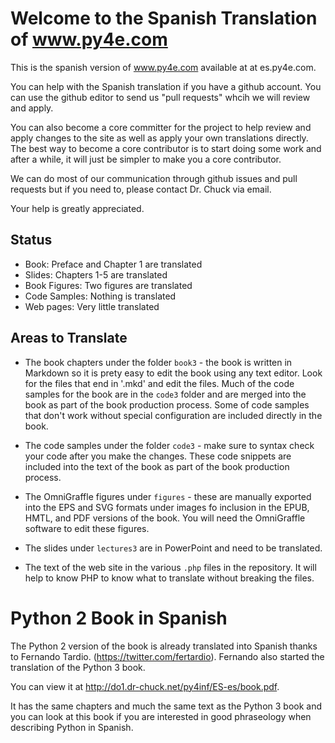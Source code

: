 
Welcome to the Spanish Translation of www.py4e.com
==================================================

This is the spanish version of www.py4e.com available at
at es.py4e.com.

You can help with the Spanish translation if you have a github
account.  You can use the github editor to send us "pull requests"
whcih we will review and apply.

You can also become a core committer for the project to help review
and apply changes to the site as well as apply your own translations
directly.  The best way to become a core contributor is to start
doing some work and after a while, it will just be simpler to make you
a core contributor.

We can do most of our communication through github issues and pull requests
but if you need to, please contact Dr. Chuck via email.

Your help is greatly appreciated.

Status
------

* Book: Preface and Chapter 1 are translated
* Slides: Chapters 1-5 are translated
* Book Figures: Two figures are translated
* Code Samples: Nothing is translated
* Web pages: Very little translated

Areas to Translate
------------------

* The book chapters under the folder `book3` - the book is written in
Markdown so it is prety easy to edit the book using any text editor.
Look for the files that end in '.mkd' and edit the files.  Much of the code
samples for the book are in the `code3` folder and are merged into the
book as part of the book production process.  Some of code samples
that don't work without special configuration are included
directly in the book.

* The code samples under the folder `code3` - make sure to syntax check
your code after you make the changes.  These code snippets are included
into the text of the book as part of the book production process.

* The OmniGraffle figures under `figures` - these are manually exported
into the EPS and SVG formats under images fo inclusion in the EPUB, HMTL,
and PDF versions of the book.  You will need the OmniGraffle software
to edit these figures.

* The slides under `lectures3` are in PowerPoint and need to be translated.

* The text of the web site in the various `.php` files in the repository.
It will help to know PHP to know what to translate without breaking 
the files.

Python 2 Book in Spanish
========================

The Python 2 version of the book is already translated into Spanish
thanks to Fernando Tardio. (https://twitter.com/fertardio).  Fernando
also started the translation of the Python 3 book.

You can view it at http://do1.dr-chuck.net/py4inf/ES-es/book.pdf.

It has the same chapters and much the same text as the Python 3
book and you can look at this book if you are interested in
good phraseology when describing Python in Spanish.



